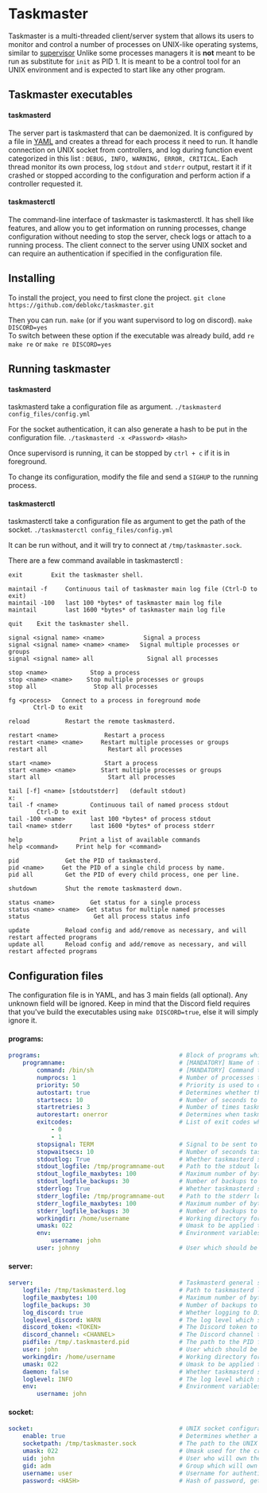 # Taskmaster
Taskmaster is a multi-threaded client/server system that allows its users to monitor and control a number of processes on UNIX-like operating systems, similar to [supervisor](http://supervisord.org/)
Unlike some processes managers it is **not** meant to be run as substitute for `init` as PID 1. It is meant to be a control tool for an UNIX environment and is expected to start like any other program.
## Taskmaster executables
#### taskmasterd

The server part is taskmasterd that can be daemonized. It is configured by a file in [YAML](https://yaml.org/) and creates a thread for each process it need to run. It handle connection on UNIX socket from controllers, and log during function event categorized in this list : `DEBUG, INFO, WARNING, ERROR, CRITICAL`.
Each thread monitor its own process, log `stdout` and `stderr` output, restart it if it crashed or stopped according to the configuration and perform action if a controller requested it.

#### taskmasterctl

The command-line interface of taskmaster is taskmasterctl. It has shell like features, and allow you to get information on running processes, change configuration without needing to stop the server, check logs or attach to a running process.
The client connect to the server using UNIX socket and can require an authentication if specified in the configuration file.

## Installing

To install the project, you need to first clone the project.
```git clone https://github.com/deblokc/taskmaster.git```

Then you can run.
```make```
(or if you want supervisord to log on discord).
```make DISCORD=yes```<br>
To switch between these option if the executable was already build, add ```re```<br>
```make re``` or ```make re DISCORD=yes```

## Running taskmaster

#### taskmasterd
taskmasterd take a configuration file as argument.
`./taskmasterd config_files/config.yml`

For the socket authentication, it can also generate a hash to be put in the configuration file.
`./taskmasterd -x <Password>`
`<Hash>`

Once supervisord is running, it can be stopped by `ctrl + c` if it is in foreground.

To change its configuration, modify the file and send a `SIGHUP` to the running process.

#### taskmasterctl
taskmasterctl take a configuration file as argument to get the path of the socket.
`./taskmasterctl config_files/config.yml`

It can be run without, and it will try to connect at `/tmp/taskmaster.sock`.

There are a few command available in taskmasterctl : 
```
exit        Exit the taskmaster shell.

maintail -f     Continuous tail of taskmaster main log file (Ctrl-D to exit)
maintail -100   last 100 *bytes* of taskmaster main log file
maintail        last 1600 *bytes* of taskmaster main log file

quit    Exit the taskmaster shell.

signal <signal name> <name>           Signal a process
signal <signal name> <name> <name>   Signal multiple processes or groups
signal <signal name> all               Signal all processes

stop <name>            Stop a process
stop <name> <name>    Stop multiple processes or groups
stop all                Stop all processes

fg <process>   Connect to a process in foreground mode
       Ctrl-D to exit

reload          Restart the remote taskmasterd.

restart <name>             Restart a process
restart <name> <name>     Restart multiple processes or groups
restart all                 Restart all processes

start <name>               Start a process
start <name> <name>       Start multiple processes or groups
start all                   Start all processes

tail [-f] <name> [stdoutstderr]   (default stdout)
x:
tail -f <name>         Continuous tail of named process stdout
        Ctrl-D to exit
tail -100 <name>       last 100 *bytes* of process stdout
tail <name> stderr     last 1600 *bytes* of process stderr

help                Print a list of available commands
help <command>     Print help for <command>

pid             Get the PID of taskmasterd.
pid <name>     Get the PID of a single child process by name.
pid all         Get the PID of every child process, one per line.

shutdown        Shut the remote taskmasterd down.

status <name>          Get status for a single process
status <name> <name>  Get status for multiple named processes
status                  Get all process status info

update          Reload config and add/remove as necessary, and will restart affected programs
update all      Reload config and add/remove as necessary, and will restart affected programs
```

## Configuration files

The configuration file is in YAML, and has 3 main fields (all optional). Any unknown field will be ignored. Keep in mind that the Discord field requires that you've build the executables using `make DISCORD=true`, else it will simply ignore it.

#### programs:
```yaml
programs:                                       # Block of programs which will be managed by taskmasterd. If a program name is defined twice or more, only its last definition will remain
    programname:                                # [MANDATORY] Name of the program
        command: /bin/sh                        # [MANDATORY] Command to run. Note that it does not support environement variable expansions and escape sequences are limited to double quotes and single quotes according to bash POSIX behavior.
        numprocs: 1                             # Number of processes to run for this program. Note that a hard limit of 100 total processes is imposed. Accepted values range from 1 to 100. Default value: 1
        priority: 50                            # Priority is used to determine the order in which programs will be started and stopped. Lower starts first and terminates last. Accepted values range from 0 to 999. Default value: 999
        autostart: true                         # Determines whether the program should be started when taskmasterd starts. If false the program can be started via taskmasterctl. Accepted values are true, True, on, yes, false, False, off, no. Default value: true
        startsecs: 10                           # Number of seconds to wait until the program is considered as successfully started (when it moves from STARTING to RUNNING state). Accepted values range from 0 to 300. Default value: 3
        startretries: 3                         # Number of times taskmasterd should try to start the program if it fails to move from STARTING to RUNNING state. Accepted values range from 1 to 10. Default value: 3
        autorestart: onerror                    # Determines when taskmasterd should automatically try to restart a program in RUNNING state which exits. Accepted values are never, onerror, always. Default value: onerror
        exitcodes:                              # List of exit codes which are considered normal exit codes (i.e.: No error happened). This value is used for the autorestart property if it is set as onerror. Accepted values range from 0 to INT_MAX. Default value: 0 
            - 0                                  
            - 1
        stopsignal: TERM                        # Signal to be sent to the process to stop it. Accepted values are TERM, HUP, INT, QUIT, KILL, USR1, USR2. Default value: TERM
        stopwaitsecs: 10                        # Number of seconds taskmasterd should leave the process to terminate when it sends a stopsignal before forcingly killing it. Accepted values range from 0 to 300. Default value: 5
        stdoutlog: True                         # Whether taskmasterd should log the stdout of the process. Accepted values are true, True, on, yes, false, False, off, no. Default value: true
        stdout_logfile: /tmp/programname-out    # Path to the stdout logfile for the process if logging is enabled.
        stdout_logfile_maxbytes: 100            # Maximum number of bytes for each stdout logfile. Accepted values range from 100 to 1073741824 (1Go). Default value: 5242880 (5Mo)
        stdout_logfile_backups: 30              # Number of backups to keep for the stdout logfiles. Numbers will be added at the end of the chosen filename starting from 1 to the number of backups chosen. Accepted values range from 0 to 100. Default value: 10
        stderrlog: True                         # Whether taskmasterd should log the stderr of the process. Accepted values are true, True, on, yes, false, False, off, no. Default value: true
        stderr_logfile: /tmp/programname-out    # Path to the stderr logfile for the process if logging is enabled.
        stderr_logfile_maxbytes: 100            # Maximum number of bytes for each stderr logfile. Accepted values range from 100 to 1073741824 (1Go). Default value: 5242880 (5Mo)
        stderr_logfile_backups: 30              # Number of backups to keep for the stderr logfiles. Numbers will be added at the end of the chosen filename starting from 1 to the number of backups chosen. Accepted values range from 0 to 100. Default value: 10
        workingdir: /home/username              # Working directory for the process.
        umask: 022                              # Umask to be applied to the process in octal. Accepted values range from 0 to 0777 (in octal). Default value: 022 (in octal)
        env:                                    # Environment variables for the process.
            username: john
        user: johnny                            # User which should be running the process (user will be set with setuid)
```

#### server:
```yaml
server:                                         # Taskmasterd general server configuration
    logfile: /tmp/taskmasterd.log               # Path to taskmasterd logfile
    logfile_maxbytes: 100                       # Maximum number of bytes for each stdout logfile. Accepted values range from 100 to 1073741824 (1Go). Default value: 5242880 (5Mo)
    logfile_backups: 30                         # Number of backups to keep for the stdout logfiles. Numbers will be added at the end of the chosen filename starting from 1 to the number of backups chosen. Accepted values range from 0 to 100. Default value: 10
    log_discord: true                           # Whether logging to Discord should be enabled. Accepted values are true, True, on, yes, false, False, off, no. Default value: false
    loglevel_discord: WARN                      # The log level which should be applied for Discord. Accepted values are DEBUG, INFO, WARN, ERROR, CRITICAL. It is not recommended to enable DEBUG logging to Discord for performance reasons.
    discord_token: <TOKEN>                      # The Discord token to use the API. The token can also be exported as en environment variable named DISCORD_TOKEN before starting taskmasterd, which improves privacy. Mandatory if logging to Discord is enabled.
    discord_channel: <CHANNEL>                  # The Discord channel to which the messages should be sent. The channel can also be exported as en environment variable named DISCORD_CHANNEL before starting taskmasterd, which improves privacy. Mandatory if logging to Discord is enabled.
    pidfile: /tmp/.taskmasterd.pid              # The path to the PID file for taskmasterd
    user: john                                  # User which should be running taskmasterd (user will be set with setuid)
    workingdir: /home/username                  # Working directory for taskmasterd.
    umask: 022                                  # Umask to be applied to the process in octal. Accepted values range from 0 to 0777 (in octal). Default value: 022 (in octal)
    daemon: false                               # Whether taskmasterd should be started as a daemon or not. If taskmasterd is not running as a daemon, logs will be displayed in the shell according to the loglevel chosen in addition to being written in the logfile. Accepted values are true, True, on, yes, false, False, off, no. Default value: false
    loglevel: INFO                              # The log level which should be applied for log messages. Accepted values are DEBUG, INFO, WARN, ERROR, CRITICAL. It is not recommended to enable DEBUG for performance reasons.
    env:                                        # Environment variables for taskmasterd. Processes will inherit them.
        username: john
```

#### socket:

```yaml
socket:                                         # UNIX socket configuration used to communicate between taskmasterd and taskmasterctl
    enable: true                                # Determines whether a socket should be created. Accepted values are true, True, on, yes, false, False, off, no. Default value: false
    socketpath: /tmp/taskmaster.sock            # The path to the UNIX socket. This path will also be used for taskmasterctl. It is recommended to use absolute paths.
    umask: 022                                  # Umask used for the creation of the socket in octal. This will determine who has the rights to communicate with taskmasterd. Accepted values range from 0 to 0777 (in octal). Default value: 022 (in octal)
    uid: john                                   # User who will own the UNIX socket
    gid: adm                                    # Group which will own the UNIX socket
    username: user                              # Username for authentication
    password: <HASH>                            # Hash of password, get it by using ./taskmasterd -x <PASSWORD>
```
